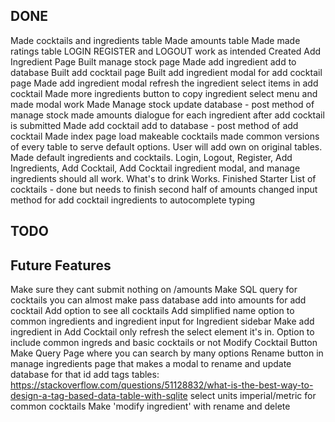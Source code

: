 ## DONE

Made cocktails and ingredients table
Made amounts table
Made made ratings table
LOGIN REGISTER and LOGOUT work as intended
Created Add Ingredient Page
Built manage stock page
Made add ingredient add to database
Built add cocktail page
Built add ingredient modal for add cocktail page
Made add ingredient modal refresh the ingredient select items in add cocktail
Made more ingredients button to copy ingredient select menu and made modal work
Made Manage stock update database - post method of manage stock
made amounts dialogue for each ingredient after add cocktail is submitted
Made add cocktail add to database - post method of add cocktail
Made index page load makeable cocktails
made common versions of every table to serve default options. User will add own on original tables.
Made default ingredients and cocktails.
Login, Logout, Register, Add Ingredients, Add Cocktail, Add Cocktail ingredient modal, and manage ingredients should all work. What's to drink Works.
Finished Starter List of cocktails - done but needs to finish second half of amounts
changed input method for add cocktail ingredients to autocomplete typing

## TODO






## Future Features

Make sure they cant submit nothing on /amounts
Make SQL query for cocktails you can almost make
pass database add into amounts for add cocktail
Add option to see all cocktails
Add simplified name option to common ingredients and ingredient input for Ingredient sidebar
Make add ingredient in Add Cocktail only refresh the select element it's in.
Option to include common ingreds and basic cocktails or not
Modify Cocktail Button
Make Query Page where you can search by many options
Rename button in manage ingredients page that makes a modal to rename and update database for that id
add tags tables: https://stackoverflow.com/questions/51128832/what-is-the-best-way-to-design-a-tag-based-data-table-with-sqlite
select units imperial/metric for common cocktails
Make 'modify ingredient' with rename and delete